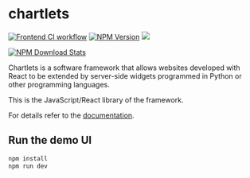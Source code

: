 # chartlets 

[![Frontend CI workflow](https://github.com/bcdev/chartlets/actions/workflows/frontend-ci.yml/badge.svg)](https://github.com/bcdev/chartlets/actions/workflows/frontend-ci.yml)
[![NPM Version](https://badge.fury.io/js/chartlets.svg)](https://npmjs.org/package/chartlets)
![](https://img.shields.io/badge/Linting-TypeScript%20%26%20Prettier-blue?logo=typescript&logoColor=white)


[![NPM Download Stats](https://nodei.co/npm/chartlets.png?downloads=true)](https://www.npmjs.com/package/chartlets)

Chartlets is a software framework that allows websites developed with
React to be extended by server-side widgets programmed in Python or other
programming languages. 

This is the JavaScript/React library of the framework.

For details refer to the [documentation](https://bcdev.github.io/chartlets/).

## Run the demo UI

``` bash
npm install
npm run dev
```
